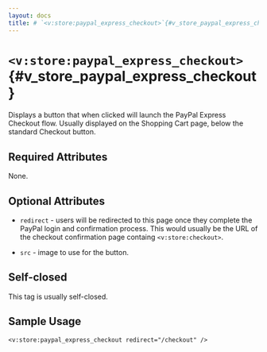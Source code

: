 ```yaml
---
layout: docs
title: # `<v:store:paypal_express_checkout>`{#v_store_paypal_express_checkout}
---
```


# `<v:store:paypal_express_checkout>`{#v_store_paypal_express_checkout}

Displays a button that when clicked will launch the PayPal Express
Checkout flow. Usually displayed on the Shopping Cart page, below the
standard Checkout button.

## Required Attributes

None.

## Optional Attributes

-   `redirect` - users will be redirected to this page once they
    complete the PayPal login and confirmation process. This would
    usually be the URL of the checkout confirmation page containg
    `<v:store:checkout>`.

-   `src` - image to use for the button.

## Self-closed

This tag is usually self-closed.

## Sample Usage

    <v:store:paypal_express_checkout redirect="/checkout" />
